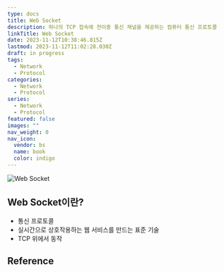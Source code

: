 ```yaml
---
type: docs
title: Web Socket
description: 하나의 TCP 접속에 전이중 통신 채널을 제공하는 컴퓨터 통신 프로토콜
linkTitle: Web Socket
date: 2023-11-12T10:38:46.815Z
lastmod: 2023-11-12T11:02:28.030Z
draft: in progress
tags:
  - Network
  - Protocol
categories:
  - Network
  - Protocol
series:
  - Network
  - Protocol
featured: false
images: ""
nav_weight: 0
nav_icon:
  vendor: bs
  name: book
  color: indigo
---
```


![Web Socket](/notes/web-socket.png#center)

## Web Socket이란?

- 통신 프로토콜
- 실시간으로 상호작용하는 웹 서비스를 만드는 표준 기술
- TCP 위에서 동작

## Reference
